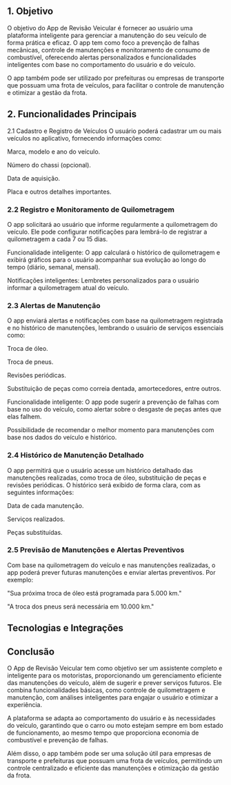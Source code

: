

## 1. Objetivo

O objetivo do App de Revisão Veicular é fornecer ao usuário uma plataforma inteligente para
gerenciar a manutenção do seu veículo de forma prática e eficaz. O app tem como foco a prevenção
de falhas mecânicas, controle de manutenções e monitoramento de consumo de combustível,
oferecendo alertas personalizados e funcionalidades inteligentes com base no comportamento do
usuário e do veículo.

O app também pode ser utilizado por prefeituras ou empresas de transporte que possuam uma frota de
veículos, para facilitar o controle de manutenção e otimizar a gestão da frota.

## 2. Funcionalidades Principais

2.1 Cadastro e Registro de Veículos
O usuário poderá cadastrar um ou mais veículos no aplicativo, fornecendo informações como:

Marca, modelo e ano do veículo.

Número do chassi (opcional).

Data de aquisição.

Placa e outros detalhes importantes.

### 2.2 Registro e Monitoramento de Quilometragem

O app solicitará ao usuário que informe regularmente a quilometragem do veículo. Ele pode configurar
notificações para lembrá-lo de registrar a quilometragem a cada 7 ou 15 dias.

Funcionalidade inteligente:
O app calculará o histórico de quilometragem e exibirá gráficos para o usuário acompanhar sua
evolução ao longo do tempo (diário, semanal, mensal).

Notificações inteligentes: Lembretes personalizados para o usuário informar a quilometragem atual do
veículo.

### 2.3 Alertas de Manutenção

O app enviará alertas e notificações com base na quilometragem registrada e no histórico de
manutenções, lembrando o usuário de serviços essenciais como:

Troca de óleo.

Troca de pneus.

Revisões periódicas.

Substituição de peças como correia dentada, amortecedores, entre outros.

Funcionalidade inteligente:
O app pode sugerir a prevenção de falhas com base no uso do veículo, como alertar sobre o desgaste
de peças antes que elas falhem.

Possibilidade de recomendar o melhor momento para manutenções com base nos dados do veículo e
histórico.

### 2.4 Histórico de Manutenção Detalhado

O app permitirá que o usuário acesse um histórico detalhado das manutenções realizadas, como troca
de óleo, substituição de peças e revisões periódicas. O histórico será exibido de forma clara, com
as seguintes informações:

Data de cada manutenção.

Serviços realizados.

Peças substituídas.

### 2.5 Previsão de Manutenções e Alertas Preventivos

Com base na quilometragem do veículo e nas manutenções realizadas, o app poderá prever futuras
manutenções e enviar alertas preventivos. Por exemplo:

"Sua próxima troca de óleo está programada para 5.000 km."

"A troca dos pneus será necessária em 10.000 km."

## Tecnologias e Integrações



## Conclusão

O App de Revisão Veicular tem como objetivo ser um assistente completo e inteligente para os
motoristas, proporcionando um gerenciamento eficiente das manutenções do veículo, além de sugerir
e prever serviços futuros. Ele combina funcionalidades básicas, como controle de quilometragem e
manutenção, com análises inteligentes para engajar o usuário e otimizar a experiência.

A plataforma se adapta ao comportamento do usuário e às necessidades do veículo, garantindo que o
carro ou moto estejam sempre em bom estado de funcionamento, ao mesmo tempo que proporciona economia
de combustível e prevenção de falhas.

Além disso, o app também pode ser uma solução útil para empresas de transporte e prefeituras que
possuam uma frota de veículos, permitindo um controle centralizado e eficiente das manutenções e
otimização da gestão da frota.